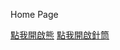Home Page

[點我開啟熊](https://rawcdn.githack.com/wdaweb/css--wei-yuan-su--xiong-yu-zhen-tong-applefi87/master/bear.html)
[點我開啟針筒](https://rawcdn.githack.com/wdaweb/css--wei-yuan-su--xiong-yu-zhen-tong-applefi87/master/Syringe.html)

<!--  [點我開啟檔案](https://rawcdn.githack.com/[帳號]/[repository]/master/[index.html]) -->
